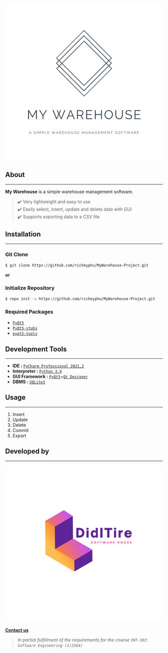 <div align="center">
<img src="img/MyWarehouse-2.png" alt="My Warehouse Logo" class="res-img">
</div>

## About
---
**My Warehouse** is a simple warehouse management software.  
> ✔️ Very lightweight and easy to use  
> ✔️ Easily select, insert, update and delete data with GUI  
> ✔️ Supports exporting data to a CSV file  


## Installation
---
### Git Clone
```bash 
$ git clone https://github.com/richeyphu/MyWarehouse-Project.git
```
***or***
### Initialize Repository
```bash
$ repo init -u https://github.com/richeyphu/MyWarehouse-Project.git
```

### Required Packages
- [`PyQt5`](https://pypi.org/project/PyQt5/)
- [`PyQt5-stubs`](https://pypi.org/project/PyQt5-stubs/)
- [`pyqt5-tools`](https://pypi.org/project/pyqt5-tools/)


## Development Tools
---
- **IDE :** [`PyCharm Professional 2021.2`](https://www.jetbrains.com/pycharm/)
- **Interpreter :** [`Python 3.9`](https://www.python.org/downloads/release/python-390/)
- **GUI Framework :** [`PyQt5`](https://pypi.org/project/PyQt5/)+[`Qt Designer`](https://build-system.fman.io/qt-designer-download)
- **DBMS :** [`SQLite3`](https://www.sqlite.org/)


## Usage
---
1. Insert
2. Update
3. Delete
4. Commit
5. Export


## Developed by
---
<div align="center">
<img src="img/DidITire-1.png" alt="DidITire Logo" class="res-img">
</div>


[**Contact us**](mailto:support@diditire.house)  <!-- just a placeholder :3 -->


>*In partial fulfillment of the requirements for the course `INT-303: Software Engineering (1/2564)`*  


<!-- CSS starts here -->
<style>
  .res-img {
    max-width: 100%;
    height: auto;
  }
</style>
<!-- CSS ends here -->


<!----------- Template
You can use the [editor on GitHub](https://github.com/richeyphu/MyWarehouse-Project/edit/main/docs/index.md) to maintain and preview the content for your website in Markdown files.

Whenever you commit to this repository, GitHub Pages will run [Jekyll](https://jekyllrb.com/) to rebuild the pages in your site, from the content in your Markdown files.

### Markdown

Markdown is a lightweight and easy-to-use syntax for styling your writing. It includes conventions for

```markdown
Syntax highlighted code block

# Header 1
## Header 2
### Header 3

- Bulleted
- List

1. Numbered
2. List

**Bold** and _Italic_ and `Code` text

[Link](url) and ![Image](src)
```

For more details see [GitHub Flavored Markdown](https://guides.github.com/features/mastering-markdown/).

### Jekyll Themes

Your Pages site will use the layout and styles from the Jekyll theme you have selected in your [repository settings](https://github.com/richeyphu/MyWarehouse-Project/settings/pages). The name of this theme is saved in the Jekyll `_config.yml` configuration file.

### Support or Contact

Having trouble with Pages? Check out our [documentation](https://docs.github.com/categories/github-pages-basics/) or [contact support](https://support.github.com/contact) and we’ll help you sort it out.
------------>

